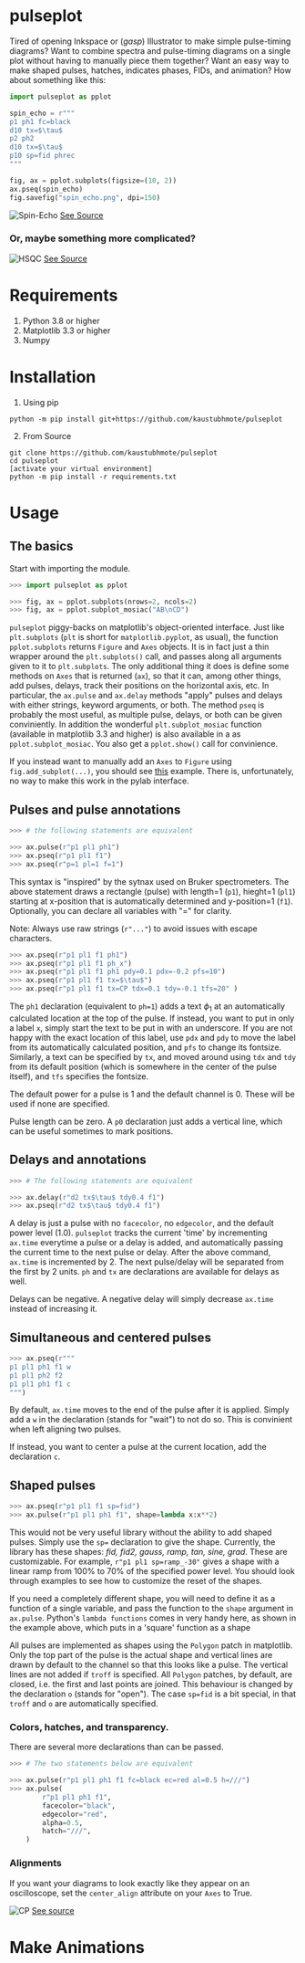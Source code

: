 # pulseplot

Tired of opening Inkspace or (*gasp*) Illustrator to make
simple pulse-timing diagrams? Want to combine spectra and 
pulse-timing diagrams on a single plot without having to manually
piece them together? Want an easy way to make shaped pulses, hatches, indicates phases, FIDs, and animation? How about something like this:


```python
import pulseplot as pplot

spin_echo = r"""
p1 ph1 fc=black
d10 tx=$\tau$ 
p2 ph2 
d10 tx=$\tau$  
p10 sp=fid phrec 
"""

fig, ax = pplot.subplots(figsize=(10, 2))
ax.pseq(spin_echo)
fig.savefig("spin_echo.png", dpi=150)
```

![Spin-Echo](examples/spin_echo.png "spin echo")
[See Source](examples/spin_echo.py)

### Or, maybe something more complicated?

![HSQC](examples/hsqcetgpsi.png "hsqc")
[See Source](examples/hsqcetgpsi.py)


# Requirements
1. Python 3.8 or higher
1. Matplotlib 3.3 or higher
1. Numpy


# Installation

1. Using pip
```
python -m pip install git+https://github.com/kaustubhmote/pulseplot
```

2. From Source
```
git clone https://github.com/kaustubhmote/pulseplot
cd pulseplot
[activate your virtual environment]
python -m pip install -r requirements.txt
```


# Usage

## The basics

Start with importing the module. 

```python
>>> import pulseplot as pplot

>>> fig, ax = pplot.subplots(nrows=2, ncols=2)
>>> fig, ax = pplot.subplot_mosiac("AB\nCD")
```
`pulseplot` piggy-backs on matplotlib's object-oriented interface. Just like `plt.subplots` (`plt` is short for `matplotlib.pyplot`, as usual), the function `pplot.subplots` returns `Figure` and `Axes` objects. It is in fact just a thin wrapper around the `plt.subplots()` call, and passes along all arguments given to it to `plt.subplots`. The only additional thing it does is define some methods on `Axes` that is returned (`ax`), so that it can, among other things, add pulses, delays, track their positions on the horizontal axis, etc. In particular, the `ax.pulse` and `ax.delay` methods "apply" pulses and delays with either strings, keyword arguments, or both. The method `pseq` is probably the most useful, as multiple pulse, delays, or both can be given conviniently. In addition the wonderful `plt.subplot_mosiac` function (available in matplotlib 3.3 and higher) is also available in a as `pplot.subplot_mosiac`. You also get a `pplot.show()` call for convinience.

If you instead want to manually add an `Axes` to `Figure` using `fig.add_subplot(...)`, you should see [this]() example. There is, unfortunately, no way to make this work in the pylab interface.


## Pulses and pulse annotations

```python
>>> # the following statements are equivalent

>>> ax.pulse(r"p1 pl1 ph1")
>>> ax.pseq(r"p1 pl1 f1") 
>>> ax.pseq(r"p=1 pl=1 f=1")
```
This syntax is "inspired" by the sytnax used on Bruker spectrometers. The above statement draws a rectangle (pulse) with length=1 (`p1`), hieght=1 (`pl1`) starting at x-position that is automatically determined and y-position=1 (`f1`). Optionally, you can declare all variables with "=" for clarity. 

Note: Always use raw strings (`r"..."`) to avoid issues with escape characters.


```python
>>> ax.pseq(r"p1 pl1 f1 ph1")
>>> ax.pseq(r"p1 pl1 f1 ph_x") 
>>> ax.pseq(r"p1 pl1 f1 ph1 pdy=0.1 pdx=-0.2 pfs=10")
>>> ax.pseq(r"p1 pl1 f1 tx=$\tau$")
>>> ax.pseq(r"p1 pl1 f1 tx=CP tdx=0.1 tdy=-0.1 tfs=20" )
```
The `ph1` declaration (equivalent to `ph=1`) adds a text $\phi_1$ at an automatically calculated location at the top of the pulse. If instead, you want to put in only a label `x`, simply start the text to be put in with an underscore. If you are not happy with the exact location of this label, use `pdx` and `pdy` to move the label from its automatically calculated position, and `pfs` to change its fontsize. Similarly, a text can be specified by `tx`, and moved around using `tdx` and `tdy` from its default position (which is somewhere in the center of the pulse itself), and `tfs` specifies the fontsize.

The default power for a pulse is 1 and the default channel is 0. These will be used if none are specified.

Pulse length can be zero. A `p0` declaration just adds a vertical line, which can be useful sometimes to mark positions.


## Delays and annotations

```python
>>> # The following statements are equivalent

>>> ax.delay(r"d2 tx$\tau$ tdy0.4 f1")
>>> ax.pseq(r"d2 tx$\tau$ tdy0.4 f1")
```
A delay is just a pulse with no `facecolor`, no `edgecolor`, and the default power level (1.0). `pulseplot` tracks the current 'time' by incrementing `ax.time` everytime a pulse or a delay is added, and automatically passing the current time to the next pulse or delay. After the above command, `ax.time` is incremented by 2. The next pulse/delay will be separated from the first by 2 units. `ph` and `tx` are declarations are available for delays as well. 

Delays can be negative. A negative delay will simply decrease `ax.time` instead of increasing it. 

## Simultaneous and centered pulses

```python
>>> ax.pseq(r"""
p1 pl1 ph1 f1 w
p1 pl1 ph2 f2
p1 pl1 ph1 f1 c
""")
```
By default, `ax.time` moves to the end of the pulse after it is applied. Simply add a `w` in the declaration (stands for "wait") to not do so. This is convinient when left aligning two pulses. 

If instead, you want to center a pulse at the current location, add the declaration `c`. 

## Shaped pulses

```python
>>> ax.pseq(r"p1 pl1 f1 sp=fid")
>>> ax.pulse(r"p1 pl1 ph1 f1", shape=lambda x:x**2)
```
This would not be very useful library without the ability to add shaped pulses. Simply use the `sp=` declaration to give the shape. Currently, the library has these shapes: *fid, fid2, gauss, ramp, tan, sine, grad*. These are customizable. For example, `r"p1 pl1 sp=ramp_-30"` gives a shape with a linear ramp from 100% to 70% of the specified power level.  You should look through examples to see how to customize the reset of the shapes. 

If you need a completely different shape, you will need to define it as a function of a single variable, and pass the function to the `shape` argument in `ax.pulse`. Python's `lambda functions` comes in very handy here, as shown in the example above, which puts in a 'square' function as a shape

All pulses are implemented as shapes using the `Polygon` patch in matplotlib. Only the top part of the pulse is the actual shape and vertical lines are drawn by default to the channel so that this looks like a pulse. The vertical lines are not added if `troff` is specified.  All `Polygon` patches, by default, are closed, i.e. the first and last points are joined. This behaviour is changed by the declaration `o` (stands for "open"). The case `sp=fid` is a bit special, in that `troff` and `o` are automatically specified.


### Colors, hatches, and transparency. 

There are several more declarations than can be passed.

```python
>>> # The two statements below are equivalent

>>> ax.pulse(r"p1 pl1 ph1 f1 fc=black ec=red al=0.5 h=///")
>>> ax.pulse(
        r"p1 pl1 ph1 f1", 
        facecolor="black", 
        edgecolor="red", 
        alpha=0.5, 
        hatch="///",
    )
```


### Alignments

If you want your diagrams to look exactly like they appear on an oscilloscope, set the `center_align` attribute on your `Axes` to True.

![CP](examples/cross_polarization.png "cp")
[See source](examples/cross_polarization.py)


# Make Animations
